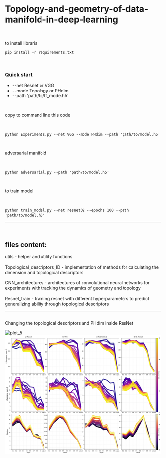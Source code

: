 # Topology-and-geometry-of-data-manifold-in-deep-learning
<br/>

to install libraris

```
pip install -r requirements.txt  
```

<br/>

### Quick start ###
+ --net Resnet or VGG
+ --mode Topology or PHdim
+ --path 'path/to/tf_mode.h5'
<br/>

copy to command line this code

<br/>

```
python Experiments.py --net VGG --mode PHdim --path 'path/to/model.h5'
```
<br/>

adversarial manifold 

<br/>

```
python adversarial.py --path 'path/to/model.h5'
```

<br/>

to train model

<br/>

```
python train_model.py --net resnet32 --epochs 100 --path 'path/to/model.h5'
```


------------------------------------------
<br/>

files content:
-------------------------
utils - helper and utility functions
<br/>
<br/>
Topological_descriptors_ID - implementation of methods for calculating the dimension and topological descriptors
<br/>
<br/>
CNN_architectures - architectures of convolutional neural networks for experiments with tracking the dynamics of geometry and topology
<br/>
<br/>
Resnet_train - training resnet with different hyperparameters to predict generalizing ability through topological descriptors
<br/>

------------------------------------------
<br/>
Changing the topological descriptors and PHdim inside ResNet  

![plot_5](https://user-images.githubusercontent.com/94429302/142766610-e1532d60-5985-49a7-8bab-9dad1b77c1d6.png)
<br/>
![plot_4](https://github.com/Topology-DL/Topology-and-geometry-of-data-manifold-in-deep-learning/blob/main/Topology%20and%20PHdim.png)
<br/>


